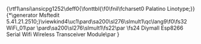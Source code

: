 {\rtf1\ansi\ansicpg1252\deff0{\fonttbl{\f0\fnil\fcharset0 Palatino Linotype;}}
{\*\generator Msftedit 5.41.21.2510;}\viewkind4\uc1\pard\sa200\sl276\slmult1\qc\lang9\f0\fs32 WiFi_01\par
\pard\sa200\sl276\slmult1\fs22\par
\fs24 Diymall Esp8266 Serial Wifi Wireless Transceiver Module\par
}
 